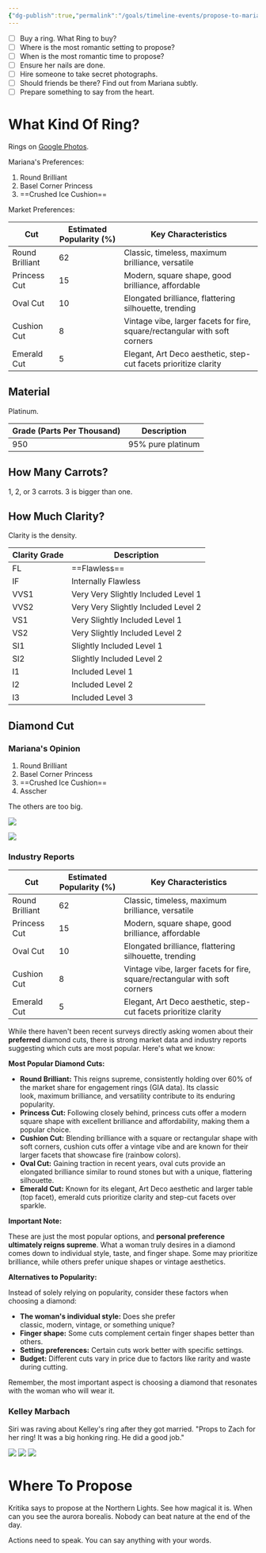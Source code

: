 ```yaml
---
{"dg-publish":true,"permalink":"/goals/timeline-events/propose-to-mariana/","tags":["timeline","personal"]}
---
```



- [ ] Buy a ring. What Ring to buy?
- [ ] Where is the most romantic setting to propose?
- [ ] When is the most romantic time to propose?
- [ ] Ensure her nails are done.
- [ ] Hire someone to take secret photographs.
- [ ] Should friends be there? Find out from Mariana subtly.
- [ ] Prepare something to say from the heart.

# What Kind Of Ring?

Rings on [Google Photos](https://photos.app.goo.gl/twrS1DQ3XCJDWjAF8).

Mariana's Preferences:
1. Round Brilliant
2. Basel Corner Princess
3. ==Crushed Ice Cushion==

Market Preferences:

| Cut | Estimated Popularity (%) | Key Characteristics |
| ---- | ---- | ---- |
| Round Brilliant | 62 | Classic, timeless, maximum brilliance, versatile |
| Princess Cut | 15 | Modern, square shape, good brilliance, affordable |
| Oval Cut | 10 | Elongated brilliance, flattering silhouette, trending |
| Cushion Cut | 8 | Vintage vibe, larger facets for fire, square/rectangular with soft corners |
| Emerald Cut | 5 | Elegant, Art Deco aesthetic, step-cut facets prioritize clarity |

## Material

Platinum.

| Grade (Parts Per Thousand) | Description       |
|-------|-------------------|
| 950   | 95% pure platinum |


## How Many Carrots?

1, 2, or 3 carrots. 3 is bigger than one.

## How Much Clarity?

Clarity is the density.

| Clarity Grade | Description                         |
|---------------|-------------------------------------|
| FL            | ==Flawless==                            |
| IF            | Internally Flawless                 |
| VVS1          | Very Very Slightly Included Level 1 |
| VVS2          | Very Very Slightly Included Level 2 |
| VS1           | Very Slightly Included Level 1      |
| VS2           | Very Slightly Included Level 2      |
| SI1           | Slightly Included Level 1           |
| SI2           | Slightly Included Level 2           |
| I1            | Included Level 1                    |
| I2            | Included Level 2                    |
| I3            | Included Level 3                    |

## Diamond Cut

### Mariana's Opinion

1. Round Brilliant
2. Basel Corner Princess
3. ==Crushed Ice Cushion==
4. Asscher

The others are too big.

![](https://www.i-diamants.com/medias_upload/moxie/formes_du_diamant/formes_diamant-.jpg)

![](https://i.imgur.com/j3JfxKP.jpg)

### Industry Reports

| Cut             | Estimated Popularity (%) | Key Characteristics                                                        |
|-----------------|--------------------------|----------------------------------------------------------------------------|
| Round Brilliant | 62                       | Classic, timeless, maximum brilliance, versatile                           |
| Princess Cut    | 15                       | Modern, square shape, good brilliance, affordable                          |
| Oval Cut        | 10                       | Elongated brilliance, flattering silhouette, trending                      |
| Cushion Cut     | 8                        | Vintage vibe, larger facets for fire, square/rectangular with soft corners |
| Emerald Cut     | 5                        | Elegant, Art Deco aesthetic, step-cut facets prioritize clarity            |

While there haven't been recent surveys directly asking women about their **preferred** diamond cuts, there is strong market data and industry reports suggesting which cuts are most popular. Here's what we know:

**Most Popular Diamond Cuts:**

- **Round Brilliant:** This reigns supreme, consistently holding over 60% of the market share for engagement rings (GIA data). Its classic look, maximum brilliance, and versatility contribute to its enduring popularity.
- **Princess Cut:** Following closely behind, princess cuts offer a modern square shape with excellent brilliance and affordability, making them a popular choice.
- **Cushion Cut:** Blending brilliance with a square or rectangular shape with soft corners, cushion cuts offer a vintage vibe and are known for their larger facets that showcase fire (rainbow colors).
- **Oval Cut:** Gaining traction in recent years, oval cuts provide an elongated brilliance similar to round stones but with a unique, flattering silhouette.
- **Emerald Cut:** Known for its elegant, Art Deco aesthetic and larger table (top facet), emerald cuts prioritize clarity and step-cut facets over sparkle.

**Important Note:**

These are just the most popular options, and **personal preference ultimately reigns supreme**. What a woman truly desires in a diamond comes down to individual style, taste, and finger shape. Some may prioritize brilliance, while others prefer unique shapes or vintage aesthetics.

**Alternatives to Popularity:**

Instead of solely relying on popularity, consider these factors when choosing a diamond:

- **The woman's individual style:** Does she prefer classic, modern, vintage, or something unique?
- **Finger shape:** Some cuts complement certain finger shapes better than others.
- **Setting preferences:** Certain cuts work better with specific settings.
- **Budget:** Different cuts vary in price due to factors like rarity and waste during cutting.

Remember, the most important aspect is choosing a diamond that resonates with the woman who will wear it.

### Kelley Marbach

Siri was raving about Kelley's ring after they got married. "Props to Zach for her ring! It was a big honking ring. He did a good job."

![](https://lh3.googleusercontent.com/pw/ABLVV86431DKKnWMNRaFvzV1Kx9AZYTPKUkrQWQ5zglNXsSFj3gWFTE5JLaSjtMrWl2m1l26YPGSvzmT2JZMLpYOmJZPHq1zl9G0aq91OrH0V6WFgtiDn0mtFx7_IMVgUeooUyNN-RNbt9Qz4XrMl4MhQ1XAgQ=w537-h491-s-no-gm?authuser=1)
![](https://lh3.googleusercontent.com/pw/ABLVV85Fzkr9iAw1_pDm8qkR-_tH8WEN00EgKzkWuU8YlQQ57v_LN0eBBBM3igy-X_BJWVTVjP3j-defFwmP2ZuUewswH3U-2am9ijh_E5nnVh8Jilqpc3G2KUReMvzg4B8N2S_P_HSCpI4fVlO2Zwpe3nWd1g=w970-h647-s-no-gm?authuser=1)
![](https://lh3.googleusercontent.com/pw/ABLVV845w650LWkIjtUpgRDn1e7P5FhJJq60VVX_wmvuG2fwCoNt5viJPtkBXk5tWlWKQtei-G7gEYyi2Lx167QbTZ62PKcPPZ6q-FzEOk3PugTZndUHHun5q-FHUJ9DLL726sZxTG5MbNOy7qVO3y95jHdYOA=w833-h1249-s-no-gm?authuser=1)

# Where To Propose

Kritika says to propose at the Northern Lights. See how magical it is. When can you see the aurora borealis. Nobody can beat nature at the end of the day.

Actions need to speak. You can say anything with your words.
